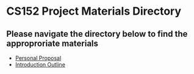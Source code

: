 # CS152 Project Materials Directory

## Please navigate the directory below to find the approproriate materials
* [Personal Proposal](https://max-baum.github.io/cs152projectproposal/personalproposal/)
* [Introduction Outline](https://max-baum.github.io/cs152projectproposal/introductionoutline/)
